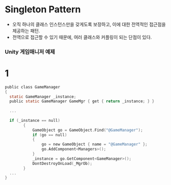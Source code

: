 Singleton Pattern
=====
- 오직 하나의 클래스 인스턴스만을 갖게도록 보장하고, 이에 대한 전역적인 접근점을 제공하는 패턴.
- 전역으로 접근할 수 있기 때문에, 여러 클래스와 커플링이 되는 단점이 있다.

### Unity 게임매니저 예제
# 1
```C
public class GameManager
{
  static GameManager _instance;
  public static GameManager GameMgr { get { return _instance; } }
  
  ...
  
  if (_instance == null)
        {
            GameObject go = GameObject.Find("@GameManager");
            if (go == null)
            {
                go = new GameObject { name = "@GameManager" };
                go.AddComponent<Managers>();
            }
            _instance = go.GetComponent<GameManager>();
            DontDestroyOnLoad(_MgrOb);
        }
  ...
}
```
